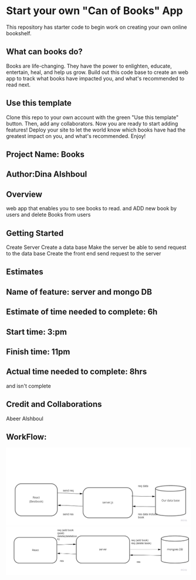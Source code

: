 # Start your own "Can of Books" App

This repository has starter code to begin work on creating your own online bookshelf.

## What can books do?

Books are life-changing. They have the power to enlighten, educate, entertain, heal, and help us grow. Build out this code base to create an web app to track what books have impacted you, and what's recommended to read next.

## Use this template

Clone this repo to your own account with the green "Use this template" button. Then, add any collaborators. Now you are ready to start adding features! Deploy your site to let the world know which books have had the greatest impact on you, and what's recommended. Enjoy!


## Project Name: Books
## Author:Dina Alshboul

## Overview
web app that enables you to see books to read.
and ADD new book by users and delete Books from users

## Getting Started
Create Server Create a data base Make the server be able to send request to the data base Create the front end send request to the server

## Estimates
## Name of feature: server and mongo DB

## Estimate of time needed to complete: 6h

## Start time: 3:pm

## Finish time: 11pm

## Actual time needed to complete: 8hrs
and isn't complete

## Credit and Collaborations
Abeer Alshboul

## WorkFlow:
![Workfolw](./src/WorkFlow%20mongo.jpg)
![Workfolw](./src/WorkFlow%20mongo2.jpg)
